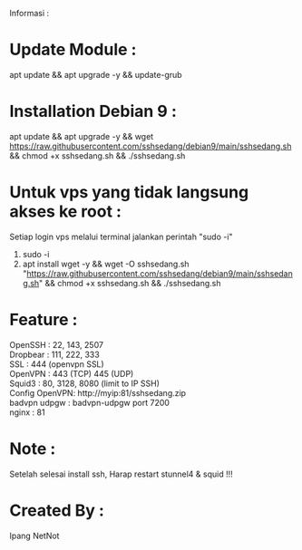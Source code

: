 Informasi :
# Update Module :
apt update && apt upgrade -y && update-grub

# Installation Debian 9 :
apt update && apt upgrade -y && wget https://raw.githubusercontent.com/sshsedang/debian9/main/sshsedang.sh && chmod +x sshsedang.sh && ./sshsedang.sh

# Untuk vps yang tidak langsung akses ke root :
Setiap login vps melalui terminal jalankan perintah "sudo -i"

1. sudo -i 
2. apt install wget -y && wget -O sshsedang.sh "https://raw.githubusercontent.com/sshsedang/debian9/main/sshsedang.sh" && chmod +x sshsedang.sh && ./sshsedang.sh

# Feature :
OpenSSH : 22, 143, 2507
<br>Dropbear : 111, 222, 333
<br>SSL : 444 (openvpn SSL) 
<br>OpenVPN : 443 (TCP) 445 (UDP)
<br>Squid3 : 80, 3128, 8080 (limit to IP SSH)
<br>Config OpenVPN: http://myip:81/sshsedang.zip
<br>badvpn udpgw : badvpn-udpgw port 7200
<br>nginx : 81

# Note :
Setelah selesai install ssh, Harap restart stunnel4 & squid !!!

# Created By :
Ipang NetNot
